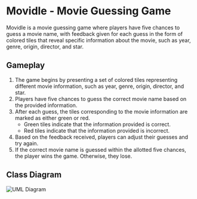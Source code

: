 # Movidle - Movie Guessing Game

Movidle is a movie guessing game where players have five chances to guess a movie name, with feedback given for each guess in the form of colored tiles that reveal specific information about the movie, such as year, genre, origin, director, and star.

## Gameplay

1. The game begins by presenting a set of colored tiles representing different movie information, such as year, genre, origin, director, and star.
2. Players have five chances to guess the correct movie name based on the provided information.
3. After each guess, the tiles corresponding to the movie information are marked as either green or red.
   - Green tiles indicate that the information provided is correct.
   - Red tiles indicate that the information provided is incorrect.
4. Based on the feedback received, players can adjust their guesses and try again.
5. If the correct movie name is guessed within the allotted five chances, the player wins the game. Otherwise, they lose.

## Class Diagram
![UML Diagram]("C:\Users\batuh\Desktop\UML.png")
